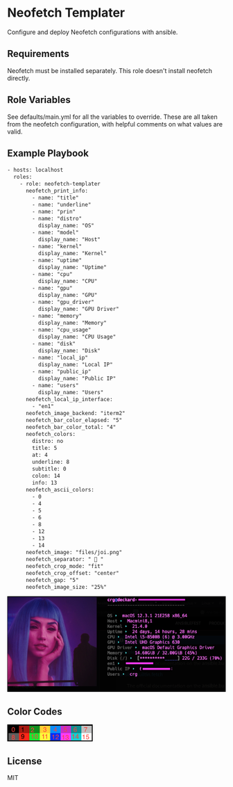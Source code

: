 Neofetch Templater
=========

Configure and deploy Neofetch configurations with ansible.

Requirements
------------

Neofetch must be installed separately. This role doesn't install neofetch directly.

Role Variables
--------------

See defaults/main.yml for all the variables to override. These are all taken from the neofetch configuration, with helpful comments on what values are valid.

Example Playbook
----------------

    - hosts: localhost
      roles:
        - role: neofetch-templater
          neofetch_print_info:
            - name: "title"
            - name: "underline"
            - name: "prin"
            - name: "distro"
              display_name: "OS"
            - name: "model"
              display_name: "Host"
            - name: "kernel"
              display_name: "Kernel"
            - name: "uptime"
              display_name: "Uptime"
            - name: "cpu"
              display_name: "CPU"
            - name: "gpu"
              display_name: "GPU"
            - name: "gpu_driver"
              display_name: "GPU Driver"
            - name: "memory"
              display_name: "Memory"
            - name: "cpu_usage"
              display_name: "CPU Usage"
            - name: "disk"
              display_name: "Disk"
            - name: "local_ip"
              display_name: "Local IP"
            - name: "public_ip"
              display_name: "Public IP"
            - name: "users"
              display_name: "Users"
          neofetch_local_ip_interface:
            - "en1"
          neofetch_image_backend: "iterm2"
          neofetch_bar_color_elapsed: "5"
          neofetch_bar_color_total: "4"
          neofetch_colors:
            distro: no
            title: 5
            at: 4
            underline: 8
            subtitle: 0
            colon: 14
            info: 13
          neofetch_ascii_colors:
            - 0
            - 4
            - 5
            - 6
            - 8
            - 12
            - 13
            - 14
          neofetch_image: "files/joi.png"
          neofetch_separator: "  "
          neofetch_crop_mode: "fit"
          neofetch_crop_offset: "center"
          neofetch_gap: "5"
          neofetch_image_size: "25%"

![Output](./files/deckard-sample.png)

Color Codes
----------------
![Colors](./files/colors.png)

License
-------

MIT


